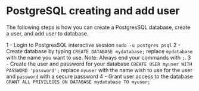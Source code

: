# PostgreSQL creating and add user

The following steps is how you can create a PostgresSQL database, create a user, and add user to database.

1 - Login to PostgresSQL interactive session `sudo -u postgres psql`
2 - Create database by typing `CREATE DATABASE mydatabase;` replace `mydatabase` with the name you want to use. Note: Always end your commands with `;`.
3 -  Create the user and password for your database `CREATE USER myuser WITH PASSWORD 'password';` replace `myuser` with the name wish to use for the user and `password` with a secure password
4 - Grant user access to the database `GRANT ALL PRIVILEGES ON DATABASE mydatabase TO myuser;`
